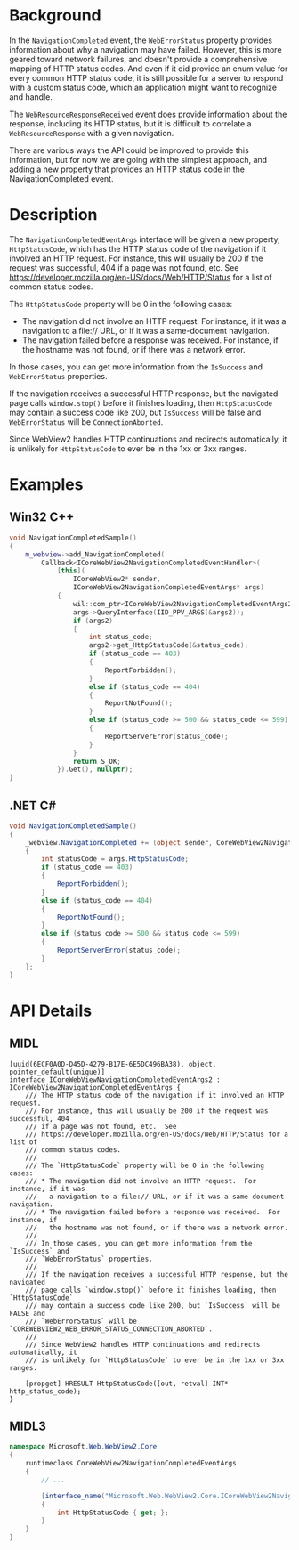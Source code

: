 # Background
In the `NavigationCompleted` event, the `WebErrorStatus` property provides information about why a
navigation may have failed.  However, this is more geared toward network failures, and doesn't
provide a comprehensive mapping of HTTP status codes.  And even if it did provide an enum value
for every common HTTP status code, it is still possible for a server to respond with a custom
status code, which an application might want to recognize and handle.

The `WebResourceResponseReceived` event does provide information about the response, including
its HTTP status, but it is difficult to correlate a `WebResourceResponse` with a given navigation.

There are various ways the API could be improved to provide this information, but for now we are
going with the simplest approach, and adding a new property that provides an HTTP status code in
the NavigationCompleted event.

# Description
The `NavigationCompletedEventArgs` interface will be given a new property, `HttpStatusCode`, which
has the HTTP status code of the navigation if it involved an HTTP request.  For instance, this will
usually be 200 if the request was successful, 404 if a page was not found, etc.  See
https://developer.mozilla.org/en-US/docs/Web/HTTP/Status for a list of common status codes.

The `HttpStatusCode` property will be 0 in the following cases:
* The navigation did not involve an HTTP request.  For instance, if it was a navigation to a
  file:// URL, or if it was a same-document navigation.
* The navigation failed before a response was received.  For instance, if the hostname was not
  found, or if there was a network error.

In those cases, you can get more information from the `IsSuccess` and `WebErrorStatus` properties.

If the navigation receives a successful HTTP response, but the navigated page calls
`window.stop()` before it finishes loading, then `HttpStatusCode` may contain a success code like
200, but `IsSuccess` will be false and `WebErrorStatus` will be `ConnectionAborted`.

Since WebView2 handles HTTP continuations and redirects automatically, it is unlikely for
`HttpStatusCode` to ever be in the 1xx or 3xx ranges.

# Examples
## Win32 C++
```c++
void NavigationCompletedSample()
{
    m_webview->add_NavigationCompleted(
        Callback<ICoreWebView2NavigationCompletedEventHandler>(
            [this](
                ICoreWebView2* sender,
                ICoreWebView2NavigationCompletedEventArgs* args)
            {
                wil::com_ptr<ICoreWebView2NavigationCompletedEventArgs2> args2;
                args->QueryInterface(IID_PPV_ARGS(&args2));
                if (args2)
                {
                    int status_code;
                    args2->get_HttpStatusCode(&status_code);
                    if (status_code == 403)
                    {
                        ReportForbidden();
                    }
                    else if (status_code == 404)
                    {
                        ReportNotFound();
                    }
                    else if (status_code >= 500 && status_code <= 599)
                    {
                        ReportServerError(status_code);
                    }
                }
                return S_OK;
            }).Get(), nullptr);
}
```

## .NET C#
```c#
void NavigationCompletedSample()
{
    _webview.NavigationCompleted += (object sender, CoreWebView2NavigationCompletedEventArgs args) =>
    {
        int statusCode = args.HttpStatusCode;
        if (status_code == 403)
        {
            ReportForbidden();
        }
        else if (status_code == 404)
        {
            ReportNotFound();
        }
        else if (status_code >= 500 && status_code <= 599)
        {
            ReportServerError(status_code);
        }
    };
}
```

# API Details
## MIDL
```
[uuid(6ECF0A0D-D45D-4279-B17E-6E5DC496BA38), object, pointer_default(unique)]
interface ICoreWebViewNavigationCompletedEventArgs2 : ICoreWebView2NavigationCompletedEventArgs {
    /// The HTTP status code of the navigation if it involved an HTTP request.
    /// For instance, this will usually be 200 if the request was successful, 404
    /// if a page was not found, etc.  See
    /// https://developer.mozilla.org/en-US/docs/Web/HTTP/Status for a list of
    /// common status codes.
    ///
    /// The `HttpStatusCode` property will be 0 in the following cases:
    /// * The navigation did not involve an HTTP request.  For instance, if it was
    ///   a navigation to a file:// URL, or if it was a same-document navigation.
    /// * The navigation failed before a response was received.  For instance, if
    ///   the hostname was not found, or if there was a network error.
    ///
    /// In those cases, you can get more information from the `IsSuccess` and
    /// `WebErrorStatus` properties.
    ///
    /// If the navigation receives a successful HTTP response, but the navigated
    /// page calls `window.stop()` before it finishes loading, then `HttpStatusCode`
    /// may contain a success code like 200, but `IsSuccess` will be FALSE and
    /// `WebErrorStatus` will be `COREWEBVIEW2_WEB_ERROR_STATUS_CONNECTION_ABORTED`.
    ///
    /// Since WebView2 handles HTTP continuations and redirects automatically, it
    /// is unlikely for `HttpStatusCode` to ever be in the 1xx or 3xx ranges.

    [propget] HRESULT HttpStatusCode([out, retval] INT* http_status_code);
}
```

## MIDL3
```c# (but really MIDL3)
namespace Microsoft.Web.WebView2.Core
{
    runtimeclass CoreWebView2NavigationCompletedEventArgs
    {
        // ...

        [interface_name("Microsoft.Web.WebView2.Core.ICoreWebView2NavigationCompletedEventArgs2")]
        {
            int HttpStatusCode { get; };
        }
    }
}
```
